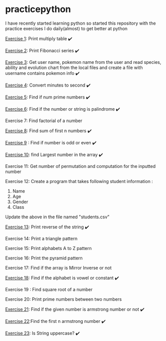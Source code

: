 # practicepython

I have recently started learning python so started this repository with the practice exercises I do daily(almost) to get better at python

[Exercise 1](./exercises/one.py): Print multiply table :heavy_check_mark:

[Exercise 2](./exercises/two.py): Print Fibonacci series :heavy_check_mark:

[Exercise 3](./exercises/three.py): Get user name, pokemon name from the user and read species, ability and evolution chart from the local files and create a file with username contains pokemon info :heavy_check_mark:

[Exercise 4](./exercises/four.py): Convert minutes to second :heavy_check_mark:

[Exercise 5](./exercises/five.py): Find if num prime numbers :heavy_check_mark:

[Exercise 6](./exercises/six.py): Find if the number or string is palindrome :heavy_check_mark:

Exercise 7: Find factorial of a number 

[Exercise 8](./exercises/eigth.py): Find sum of first n numbers :heavy_check_mark:

[Exercise 9](./exercises/nine.py) : Find if number is odd or even :heavy_check_mark:

[Exercise 10](./exercises/ten.py): find Largest number in the array :heavy_check_mark:

Exercise 11: Get number of permutation and computation for the inputted number

Exercise 12: Create a program that takes following student information :

1. Name
2. Age
3. Gender
4. Class

Update the above in the file named "students.csv"

[Exercise 13](./exercises/thirteen.py): Print reverse of the string :heavy_check_mark:

Exercise 14: Print a triangle pattern

Exercise 15: Print alphabets A to Z pattern

Exercise 16: Print the pyramid pattern

Exercise 17: Find if the array is Mirror Inverse or not

[Exercise 18](./exercises/eighteen.py): Find if the alphabet is vowel or constant :heavy_check_mark:

Exercise 19 : Find square root of a number 

Exercise 20: Print prime numbers between two numbers

[Exercise 21](./exercises/twenty_two.py): Find if the given number is armstrong number or not :heavy_check_mark:

[Exercise 22](./exercises/twenty_three.py):Find the first n armstrong number :heavy_check_mark:

[Exercise 23](./exercises/twenty_three.py): Is String uppercase? :heavy_check_mark: